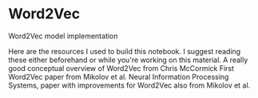 # Word2Vec
Word2Vec model implementation 

Here are the resources I used to build this notebook. I suggest reading these either beforehand or while you're working on this material.
A really good conceptual overview of Word2Vec from Chris McCormick
First Word2Vec paper from Mikolov et al.
Neural Information Processing Systems, paper with improvements for Word2Vec also from Mikolov et al.

